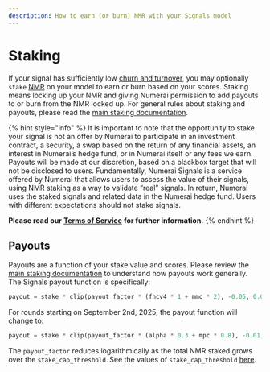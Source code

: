 ```yaml
---
description: How to earn (or burn) NMR with your Signals model
---
```


# Staking

If your signal has sufficiently low [churn and turnover](scoring/#what-is-churn-and-turnover), you may optionally `stake` [NMR](https://www.coinbase.com/price/numeraire) on your model to earn or burn based on your scores. Staking means locking up your NMR and giving Numerai permission to add payouts to or burn from the NMR locked up. For general rules about staking and payouts, please read the [main staking documentation](../numerai-tournament/staking.md).

{% hint style="info" %}
It is important to note that the opportunity to stake your signal is not an offer by Numerai to participate in an investment contract, a security, a swap based on the return of any financial assets, an interest in Numerai’s hedge fund, or in Numerai itself or any fees we earn. Payouts will be made at our discretion, based on a blackbox target that will not be disclosed to users. Fundamentally, Numerai Signals is a service offered by Numerai that allows users to assess the value of their signals, using NMR staking as a way to validate “real” signals. In return, Numerai uses the staked signals and related data in the Numerai hedge fund. Users with different expectations should not stake signals.

**Please read our** [**Terms of Service**](https://numer.ai/terms) **for further information.**
{% endhint %}

## Payouts

Payouts are a function of your stake value and scores. Please review the [main staking documentation](../numerai-tournament/staking.md) to understand how payouts work generally. The Signals payout function is specifically:

```python
payout = stake * clip(payout_factor * (fncv4 * 1 + mmc * 2), -0.05, 0.05)  
```

For rounds starting on September 2nd, 2025, the payout function will change to:

```python
payout = stake * clip(payout_factor * (alpha * 0.3 + mpc * 0.8), -0.01, 0.01)  
```

The `payout_factor` reduces logarithmically as the total NMR staked grows over the `stake_cap_threshold.`See the values of `stake_cap_threshold` [here](../numerai-tournament/staking.md#the-payout-factor).
